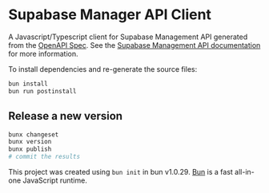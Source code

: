 # Supabase Manager API Client

A Javascript/Typescript client for Supabase Management API generated from the [OpenAPI Spec](https://api.supabase.com/api/v1-json). See the [Supabase Management API documentation](https://supabase.com/docs/reference/api/introduction) for more information.

To install dependencies and re-generate the source files:

```bash
bun install
bun run postinstall
```

## Release a new version

```bash
bunx changeset
bunx version
bunx publish
# commit the results
```

This project was created using `bun init` in bun v1.0.29. [Bun](https://bun.sh) is a fast all-in-one JavaScript runtime.
